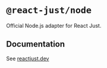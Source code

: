 # `@react-just/node`

Official Node.js adapter for React Just.

## Documentation

See [reactjust.dev](https://reactjust.dev)
